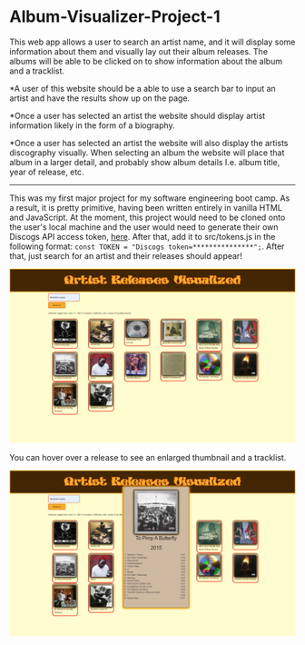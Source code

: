 # Album-Visualizer-Project-1

This web app allows a user to search an artist name, and it will display some information about them and visually lay out their album releases. The albums will be able to be clicked on to show information about the album and a tracklist.

\*A user of this website should be a able to use a search bar to input an artist and have the results show up on the page.

\*Once a user has selected an artist the website should display artist information likely in the form of a biography.

\*Once a user has selected an artist the website will also display the artists discography visually. When selecting an album the website will place that album in a larger detail, and probably show album details I.e. album title, year of release, etc.

---

This was my first major project for my software engineering boot camp. As a result, it is pretty primitive, having been written entirely in vanilla HTML and JavaScript. At the moment, this project would need to be cloned onto the user's local machine and the user would need to generate their own Discogs API access token, [here](https://www.discogs.com/settings/developers). After that, add it to src/tokens.js in the following format: `const TOKEN = "Discogs token=***************";`. After that, just search for an artist and their releases should appear! 

![Search results for Kendrick Lamar](/screenshots/phase-1-project-kendrick.png)

You can hover over a release to see an enlarged thumbnail and a tracklist.

![Hovering over To Pimp a Butterfly by Kendrick Lamar](/screenshots/phase-1-project-TPAB.png)
